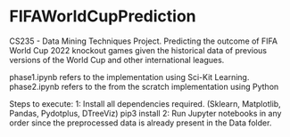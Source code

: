 # FIFAWorldCupPrediction

CS235 - Data Mining Techniques Project. Predicting the outcome of FIFA World Cup 2022 knockout games given the historical data of previous versions of the World Cup and other international leagues.

phase1.ipynb refers to the implementation using Sci-Kit Learning.
phase2.ipynb refers to the from the scratch implementation using Python

Steps to execute:
1: Install all dependencies required. (Sklearn, Matplotlib, Pandas, Pydotplus, DTreeViz)
pip3 install <dependency name>
2: Run Jupyter notebooks in any order since the preprocessed data is already present in the Data folder.
